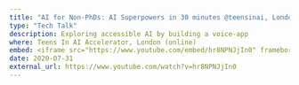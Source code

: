 ```yaml
---
title: "AI for Non-PhDs: AI Superpowers in 30 minutes @teensinai, London"
type: "Tech Talk"
description: Exploring accessible AI by building a voice-app
where: Teens In AI Accelerator, London (online)
embed: <iframe src="https://www.youtube.com/embed/hr8NPNJjIn0" frameborder="0" allow="accelerometer; autoplay; clipboard-write; encrypted-media; gyroscope; picture-in-picture" allowfullscreen></iframe>
date: 2020-07-31
external_url: https://www.youtube.com/watch?v=hr8NPNJjIn0
---
```

